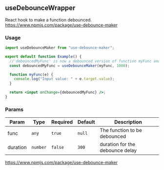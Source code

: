 ## useDebounceWrapper

React hook to make a function debounced.
https://www.npmjs.com/package/use-debounce-maker

### Usage

```jsx
import useDebounceMaker from "use-debounce-maker";

export default function Example() {
  //'debouncedMyFunc' is now a debounced version of function myFunc and debounced with 1000 milliseconds.
  const debouncedMyFunc = useDebounceMaker(myFunc, 1000);

  function myFunc(e) {
    console.log("Input value: " + e.target.value);
  }

  return <input onChange={debouncedMyFunc} />;
}
```

### Params

| Param    | Type     | Required | Default | Description                     |
| -------- | -------- | -------- | ------- | ------------------------------- |
| func     | `any`    | `true`   | `null`  | The function to be debounced    |
| duration | `number` | `false`  | `300`   | duration for the debounce delay |

https://www.npmjs.com/package/use-debounce-maker
